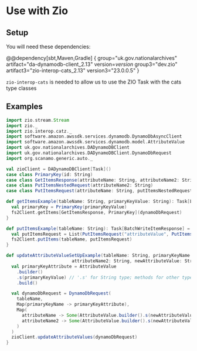# Use with Zio

## Setup
You will need these dependencies:

@@dependency[sbt,Maven,Gradle] {
group="uk.gov.nationalarchives" artifact="da-dynamodb-client_2.13" version=$version$
group3="dev.zio" artifact3="zio-interop-cats_2.13" version3="23.0.0.5"
}

`zio-interop-cats` is needed to allow us to use the ZIO Task with the cats type classes


## Examples
```scala
import zio.stream.Stream
import zio._
import zio.interop.catz._
import software.amazon.awssdk.services.dynamodb.DynamoDbAsyncClient
import software.amazon.awssdk.services.dynamodb.model.AttributeValue
import uk.gov.nationalarchives.DADynamoDBClient
import uk.gov.nationalarchives.DADynamoDBClient.DynamoDbRequest
import org.scanamo.generic.auto._

val zioClient = DADynamoDBClient[Task]()
case class PrimaryKey(id: String)
case class GetItemsResponse(attributeName: String, attributeName2: String)
case class PutItemsNestedRequest(attributeName2: String)
case class PutItemsRequest(attributeName: String, putItemsNestedRequest: PutItemsNestedRequest)

def getItemsExample(tableName: String, primaryKeyValue: String): Task[List[GetItemsResponse]] = {
  val primaryKey = PrimaryKey(primaryKeyValue)
  fs2Client.getItems[GetItemsResponse, PrimaryKey](dynamoDbRequest)
}

def putItemsExample(tableName: String): Task[BatchWriteItemResponse] = {
  val putItemsRequest = List(PutItemsRequest("attributeValue", PutItemsNestedRequest("attributeValue2")))
  fs2Client.putItems(tableName, putItemsRequest)
}

def updateAttributeValueSetUpExample(tableName: String, primaryKeyName: String, primaryKeyValue: String, attributeName: String,
                         attributeName2: String, newAttributeValue: String, newAttributeValue2: String): Task[Int] = {
  val primaryKeyAttribute = AttributeValue
    .builder()
    .s(primaryKeyValue) // '.s' for String type; methods for other types can be found here https://sdk.amazonaws.com/java/api/latest/software/amazon/awssdk/services/dynamodb/model/AttributeValue.html#method-detail
    .build()

  val dynamoDbRequest = DynamoDbRequest(
    tableName,
    Map(primaryKeyName -> primaryKeyAttribute),
    Map(
      attributeName -> Some(AttributeValue.builder().s(newAttributeValue).build()),
      attributeName2 -> Some(AttributeValue.builder().s(newAttributeValue2).build())
    )
  )
  zioClient.updateAttributeValues(dynamoDbRequest)
}

```

